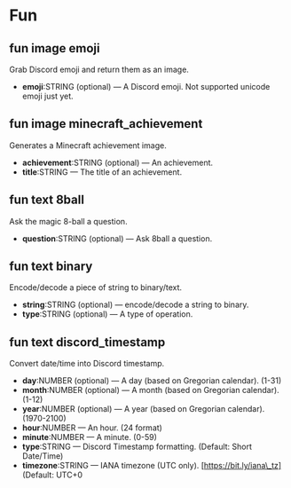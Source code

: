 # Fun

## fun image emoji

Grab Discord emoji and return them as an image.

* **emoji**:STRING (optional) — A Discord emoji. Not supported unicode emoji just yet.

## fun image minecraft\_achievement

Generates a Minecraft achievement image.

* **achievement**:STRING (optional) — An achievement.
* **title**:STRING — The title of an achievement.

## fun text 8ball

Ask the magic 8-ball a question.

* **question**:STRING (optional) — Ask 8ball a question.

## fun text binary

Encode/decode a piece of string to binary/text.

* **string**:STRING (optional) — encode/decode a string to binary.
* **type**:STRING (optional) — A type of operation.

## fun text discord\_timestamp

Convert date/time into Discord timestamp.

* **day**:NUMBER (optional) — A day (based on Gregorian calendar). (1-31)
* **month**:NUMBER (optional) — A month (based on Gregorian calendar). (1-12)
* **year**:NUMBER (optional) — A year (based on Gregorian calendar). (1970-2100)
* **hour**:NUMBER — An hour. (24 format)
* **minute**:NUMBER — A minute. (0-59)
* **type**:STRING — Discord Timestamp formatting. (Default: Short Date/Time)
* **timezone**:STRING — IANA timezone (UTC only). \[https://bit.ly/iana\_tz] (Default: UTC+0
